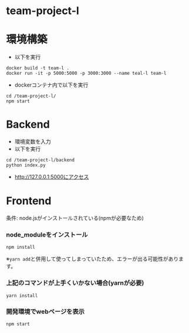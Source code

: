 # team-project-l

# 環境構築
- 以下を実行
```
docker build -t team-l .
docker run -it -p 5000:5000 -p 3000:3000 --name teal-l team-l 
```
- dockerコンテナ内で以下を実行
```
cd /team-project-l/
npm start
```


# Backend
- 環境変数を入力
- 以下を実行
```
cd /team-project-l/backend
python index.py
```
- http://127.0.0.1:5000にアクセス

# Frontend
条件: node.jsがインストールされている(npmが必要なため)

### node_moduleをインストール
```
npm install
```
※`yarn add`と併用して使ってしまっていたため、エラーが出る可能性があります。
### 上記のコマンドが上手くいかない場合(yarnが必要)
```
yarn install
```

### 開発環境でwebページを表示
```
npm start
```
